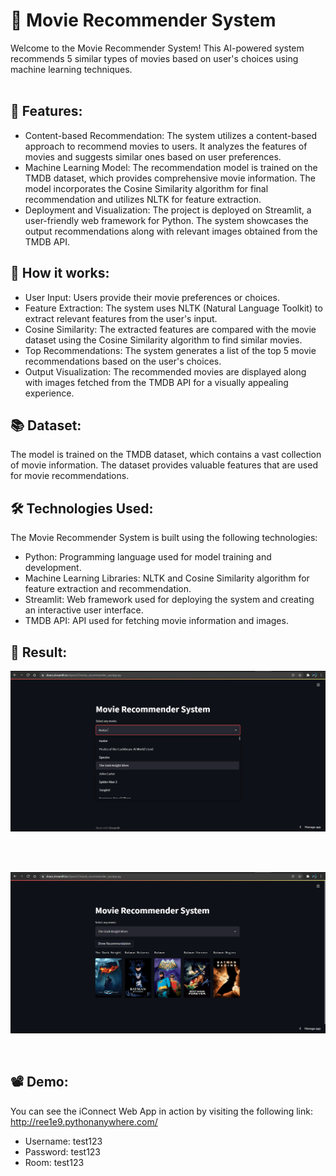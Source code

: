 
# 🎥 Movie Recommender System

Welcome to the Movie Recommender System! This AI-powered system recommends 5 similar types of movies based on user's choices using machine learning techniques. </br>
</br>

## 🚀 Features: </br>
* Content-based Recommendation: The system utilizes a content-based approach to recommend movies to users. It analyzes the features of movies and suggests similar ones based on user preferences. </br>
* Machine Learning Model: The recommendation model is trained on the TMDB dataset, which provides comprehensive movie information. The model incorporates the Cosine Similarity algorithm for final recommendation and utilizes NLTK for feature extraction. </br>
* Deployment and Visualization: The project is deployed on Streamlit, a user-friendly web framework for Python. The system showcases the output recommendations along with relevant images obtained from the TMDB API. </br>

## 📖 How it works: </br>
* User Input: Users provide their movie preferences or choices. </br>
* Feature Extraction: The system uses NLTK (Natural Language Toolkit) to extract relevant features from the user's input. </br>
* Cosine Similarity: The extracted features are compared with the movie dataset using the Cosine Similarity algorithm to find similar movies. </br>
* Top Recommendations: The system generates a list of the top 5 movie recommendations based on the user's choices. </br>
* Output Visualization: The recommended movies are displayed along with images fetched from the TMDB API for a visually appealing experience. </br>

## 📚 Dataset: </br>
The model is trained on the TMDB dataset, which contains a vast collection of movie information. The dataset provides valuable features that are used for movie recommendations. </br>

## 🛠️ Technologies Used: </br>
The Movie Recommender System is built using the following technologies: </br>
* Python: Programming language used for model training and development. </br>
* Machine Learning Libraries: NLTK and Cosine Similarity algorithm for feature extraction and recommendation. </br>
* Streamlit: Web framework used for deploying the system and creating an interactive user interface. </br>
* TMDB API: API used for fetching movie information and images. </br>

## 🎉 Result: </br>
![Screenshot](https://github.com/styxOO7/movie_recommender_sys/blob/master/2.png)

</br>
</br>


![Screenshot](https://github.com/styxOO7/movie_recommender_sys/blob/master/1.png)

</br>


## 📽️ Demo:
You can see the iConnect Web App in action by visiting the following link: http://ree1e9.pythonanywhere.com/ </br>
* Username: test123 </br>
* Password: test123 </br>
* Room: test123 </br>

